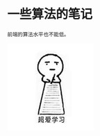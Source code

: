 一些算法的笔记
================


    前端的算法水平也不能低。


   ![图片](https://github.com/LingsRanran/algorithm/blob/master/img/fighting.jpg)